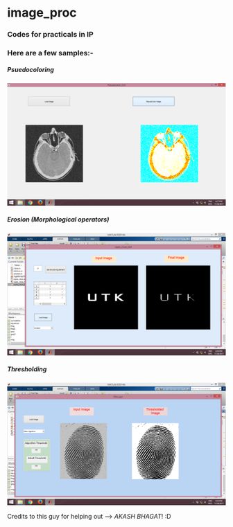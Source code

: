 # image_proc
### Codes for practicals in IP

### Here are a few samples:-

##### Psuedocoloring

![alt text](https://github.com/arnab1896/image_proc/blob/master/psuedocoloring/pseudo.png "Psuedocoloring")

##### Erosion (Morphological operators)

![alt text](https://github.com/arnab1896/image_proc/blob/master/morphological/erosion.png "Erosion")

##### Thresholding

![alt text](https://github.com/arnab1896/image_proc/blob/master/threshold/thre3.png "Thresholding")


Credits to this guy for helping out --> *AKASH BHAGAT*! :D
